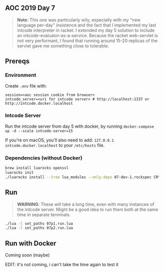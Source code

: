 ## AOC 2019 Day 7

> **Note**: This one was particularly wily, especially with my "new language per-day" insistence and the fact that I implemented my last intcode interpreter in racket. I extended my day 5 solution to include an intcode-evaluator-as-a-service. Because the racket web-servlet is not very performant, I found that running around 15-20 replicas of the servlet gave me something close to tolerable.

## Prereqs

### Environment
Create `.env` file with:

```
session=<aoc session cookie from browser>
intcode_server=<uri for intcode server> # http://localhost:1337 or http://intcode.docker.localhost
```

### Intcode Server
Run the intcode server from day 5 with docker, by running `docker-compose up -d --scale intcode-server=15`

If you're on macOS, you'll also need to add: `127.0.0.1     intcode.docker.localhost` to your `/etc/hosts` file.

### Dependencies (without Docker)

```bash
brew install luarocks openssl
luarocks init
./luarocks install --tree lua_modules --only-deps 07-dev-1.rockspec CRYPTO_INCDIR=/usr/local/opt/openssl/include/ OPENSSL_DIR=/usr/local/opt/openssl
```

## Run

> **WARNING**: These will take a long time, even with many instances of the intcode server. Might be a good idea to run them both at the same time in separate terminals.

```bash
./lua -l set_paths 07p1.run.lua
./lua -l set_paths 07p2.run.lua
```

## Run with Docker

Coming soon (maybe)

EDIT: it's not coming, i can't take the time again to test it
